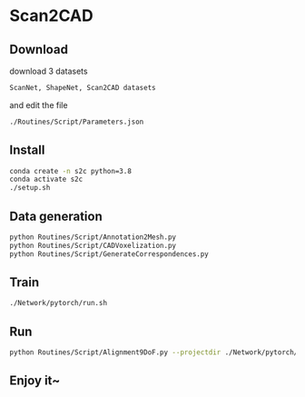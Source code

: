 # Scan2CAD

## Download

download 3 datasets

```bash
ScanNet, ShapeNet, Scan2CAD datasets
```

and edit the file

```bash
./Routines/Script/Parameters.json
```

## Install

```bash
conda create -n s2c python=3.8
conda activate s2c
./setup.sh
```

## Data generation

```bash
python Routines/Script/Annotation2Mesh.py
python Routines/Script/CADVoxelization.py
python Routines/Script/GenerateCorrespondences.py
```

## Train

```bash
./Network/pytorch/run.sh
```

## Run

```bash
python Routines/Script/Alignment9DoF.py --projectdir ./Network/pytorch/output/dummy
```

## Enjoy it~

